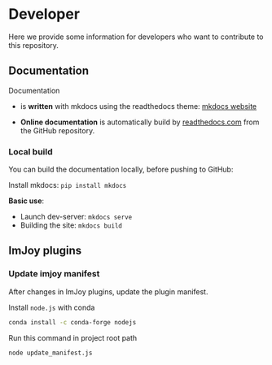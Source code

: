 
# Developer

Here we provide some information for developers who want to contribute to this repository.

## Documentation

Documentation

* is **written** with mkdocs using the readthedocs theme: [mkdocs website](https://www.mkdocs.org/)

* **Online documentation** is automatically build by [readthedocs.com](https://readthedocs.org/) from the GitHub repository.

### Local build

You can build the documentation locally, before pushing to GitHub:

Install mkdocs:  `pip install mkdocs`

__Basic use__:

* Launch dev-server: `mkdocs serve`
* Building the site: `mkdocs build`

## ImJoy plugins

### Update imjoy manifest

After changes in ImJoy plugins, update the plugin manifest.

Install `node.js` with conda

``` bash
conda install -c conda-forge nodejs
```

Run this command in project root path

``` bash
node update_manifest.js
```
